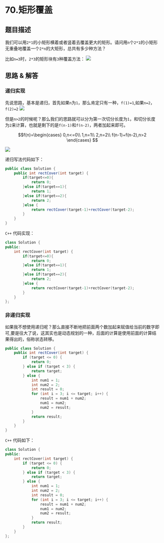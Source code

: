 # 70.矩形覆盖
## 题目描述
我们可以用`2*1`的小矩形横着或者竖着去覆盖更大的矩形。请问用`n`个`2*1`的小矩形无重叠地覆盖一个`2*n`的大矩形，总共有多少种方法？

比如`n=3`时，`2*3`的矩形块有`3`种覆盖方法：
![](https://imgconvert.csdnimg.cn/aHR0cHM6Ly9tYXJrZG93bnBpY3R1cmUub3NzLWNuLXFpbmdkYW8uYWxpeXVuY3MuY29tLzIwMjAwNzExMTYwMjU1LnBuZw?x-oss-process=image/format,png)

## 思路 & 解答
### 递归实现

先说思路，基本是递归，首先如果`n`为`1`，那么肯定只有一种，`f(1)=1`,如果`n=2`，`f(2)=2`
![](https://imgconvert.csdnimg.cn/aHR0cHM6Ly9tYXJrZG93bnBpY3R1cmUub3NzLWNuLXFpbmdkYW8uYWxpeXVuY3MuY29tLzIwMjAwNzExMTYyMDUyLnBuZw?x-oss-process=image/format,png)

但是`n>2`的时候呢？那么我们的思路就可以分为第一次切分长度为`1`，和切分长度为`2`来计算，也就是剩下的是`f(n-1)`和`f(n-2)`，两者加起来即可。

$$f(n)=\begin{cases}
0,n<=0\\
1,n=1\\
2,n=2\\
f(n-1)+f(n-2),n>2
\end{cases}
$$

![](https://imgconvert.csdnimg.cn/aHR0cHM6Ly9tYXJrZG93bnBpY3R1cmUub3NzLWNuLXFpbmdkYW8uYWxpeXVuY3MuY29tLzIwMjAwNzExMTYyNDI5LnBuZw?x-oss-process=image/format,png)

递归写法代码如下：
```java
public class Solution {
    public int rectCover(int target) {
        if(target<=0){
            return 0;
        }else if(target==1){
            return 1;
        }else if(target==2){
            return 2;
        }else {
            return rectCover(target-1)+rectCover(target-2);
        }
    }
}
```

`C++` 代码实现：

```C++
class Solution {
public:
    int rectCover(int target) {
        if(target<=0){
            return 0;
        }else if(target==1){
            return 1;
        }else if(target==2){
            return 2;
        }else {
            return rectCover(target-1)+rectCover(target-2);
        }
    }
};
```

### 非递归实现
如果我不想使用递归呢？那么直接不断地把前面两个数加起来赋值给当前的数字即可,要是往大了说，这其实也是动态规划的一种，后面的计算是使用前面的计算结果得出的，俗称状态转移。


```java
public class Solution {
    public int rectCover(int target) {
        if (target <= 0) {
            return 0;
        } else if (target < 3) {
            return target;
        } else {
            int num1 = 1;
            int num2 = 2;
            int result = 0;
            for (int i = 3; i <= target; i++) {
                result = num1 + num2;
                num1 = num2;
                num2 = result;
            }
            return result;
        }
    }
}
```

`C++` 代码如下：

```C++
class Solution {
public:
    int rectCover(int target) {
        if (target <= 0) {
            return 0;
        } else if (target < 3) {
            return target;
        } else {
            int num1 = 1;
            int num2 = 2;
            int result = 0;
            for (int i = 3; i <= target; i++) {
                result = num1 + num2;
                num1 = num2;
                num2 = result;
            }
            return result;
        }
    }
};
```





